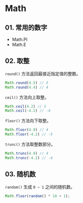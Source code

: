 # Math

## 01. 常用的数字
- Math.PI
- Math.E

## 02. 取整
`round()` 方法返回最接近指定值的整数。

```js
Math.round(4.5) // 5
Math.round(4.4) // 4
```

`ceil()` 方法向上取整。

```js
Math.ceil(4.2) // 5
Math.ceil(-4.2) // -4
```

`floor()` 方法向下取整。

```js
Math.floor(4.9) // 4
Math.floor(-4.2) // -5
```

`trunc()` 方法取整数部分。

```js
Math.trunc(4.9) // 4
Math.trunc(-4.2) // -4
```

## 03. 随机数
`random()` 生成 `0 ~ 1` 之间的随机数。

```js
Math.floor(random() * 10 + 1);
```